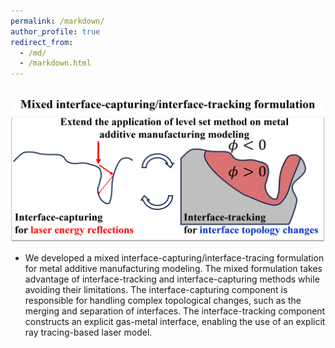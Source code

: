 ```yaml
---
permalink: /markdown/
author_profile: true
redirect_from: 
  - /md/
  - /markdown.html
---
```


<br/><img src='/images/Metal_AM_modeling_framework.png'>

* We developed a mixed interface-capturing/interface-tracing formulation for metal additive manufacturing modeling. The mixed formulation takes advantage of interface-tracking and interface-capturing methods while avoiding their limitations. The interface-capturing component is responsible for handling complex topological changes, such as the merging and separation of interfaces. The interface-tracking component constructs an explicit gas-metal interface, enabling the use of an explicit ray tracing-based laser model.

